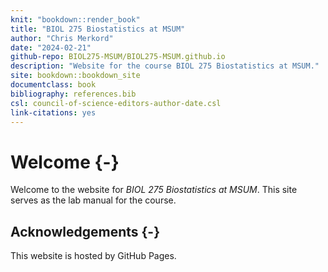 ```yaml
--- 
knit: "bookdown::render_book"
title: "BIOL 275 Biostatistics at MSUM"
author: "Chris Merkord"
date: "2024-02-21"
github-repo: BIOL275-MSUM/BIOL275-MSUM.github.io
description: "Website for the course BIOL 275 Biostatistics at MSUM."
site: bookdown::bookdown_site
documentclass: book
bibliography: references.bib
csl: council-of-science-editors-author-date.csl
link-citations: yes
---
```


# Welcome {-}

Welcome to the website for *BIOL 275 Biostatistics at MSUM*. This site serves as the lab manual for the course.

## Acknowledgements {-}

This website is hosted by GitHub Pages.
